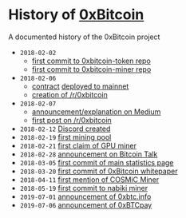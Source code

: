 # History of [0xBitcoin](https://0xbitcoin.org/)
A documented history of the 0xBitcoin project

- `2018-02-02`
  - [first commit to 0xbitcoin-token repo](https://github.com/0xbitcoin/0xbitcoin-token/commit/c9d318758bf9cd4af40f326150a7acf21bda9597)
  - [first commit to 0xbitcoin-miner repo](https://github.com/0xbitcoin/0xbitcoin-miner/commit/b2c4bab0d9a215614c5064ac9a264641e9cdda7f)
- `2018-02-06`
  - [contract](https://etherscan.io/address/0xb6ed7644c69416d67b522e20bc294a9a9b405b31#code) [deployed to mainnet](https://etherscan.io/tx/0x5cdcd05f9d6e53e4be3c48095d95caa9d71f0c28f2bd5fe0ab4deeb20b75c026)
  - [creation of /r/0xbitcoin](https://www.reddit.com/r/0xbitcoin/)
- `2018-02-07`
  - [announcement/explanation on Medium](https://medium.com/@admazzola/the-case-for-the-mineable-erc20-token-78cbb4c34331)
  - [first post on /r/0xbitcoin](https://www.reddit.com/r/0xbitcoin/comments/7vq8sn/the_case_for_the_mineable_erc20_token/)
- `2018-02-12` [Discord created](https://discord.com/channels/412477591778492427/412477591778492429/412478458976010240)
- `2018-02-19` [first mining pool](https://discord.com/channels/412477591778492427/414664710210846722/414922914933243905)
- `2018-02-21` [first claim of GPU miner](https://discord.com/channels/412477591778492427/412477591778492429/415910679523098645)
- `2018-02-28` [announcement on Bitcoin Talk](https://bitcointalk.org/index.php?topic=3039182.0)
- `2018-03-05` [first commit of main statistics page](https://github.com/0x1d00ffff/0xBTC-Stats/commit/0289cdab868330961c697de3dc57d7dd08727a80)
- `2018-03-20` [first commit of 0xBitcoin whitepaper](https://github.com/0xbitcoin/white-paper/commit/b7c04911108b296cfd3eede715722d504697b77b)
- `2018-04-11` [first mention of COSMiC Miner](https://discord.com/channels/412477591778492427/412477591778492429/433506888454504449)
- `2018-05-19` [first commit to nabiki miner](https://github.com/azlehria/nabiki/commit/91e2c3a06ecc8f1de770c76df8469114d3a0e85f)
- `2019-07-01` [announcement of 0xbtc.info](https://discord.com/channels/412477591778492427/412477591778492429/594936115606323230)
- `2019-07-06` [announcement of 0xBTCpay](https://discord.com/channels/412477591778492427/414664710210846722/596821468545941504)
